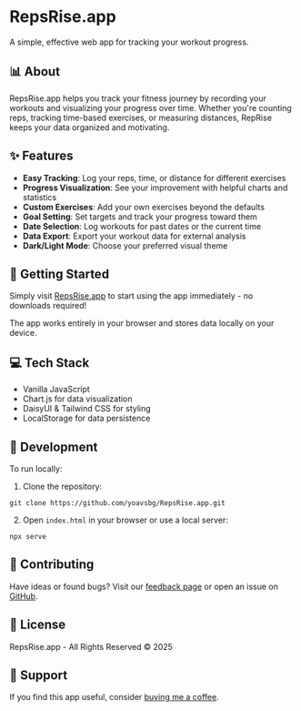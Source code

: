 # RepsRise.app

A simple, effective web app for tracking your workout progress.

## 📊 About

RepsRise.app helps you track your fitness journey by recording your workouts and visualizing your progress over time. Whether you're counting reps, tracking time-based exercises, or measuring distances, RepRise keeps your data organized and motivating.

## ✨ Features

- **Easy Tracking**: Log your reps, time, or distance for different exercises
- **Progress Visualization**: See your improvement with helpful charts and statistics
- **Custom Exercises**: Add your own exercises beyond the defaults
- **Goal Setting**: Set targets and track your progress toward them
- **Date Selection**: Log workouts for past dates or the current time
- **Data Export**: Export your workout data for external analysis
- **Dark/Light Mode**: Choose your preferred visual theme

## 🚀 Getting Started

Simply visit [RepsRise.app](https://repsrise.app) to start using the app immediately - no downloads required!

The app works entirely in your browser and stores data locally on your device.

## 💻 Tech Stack

- Vanilla JavaScript
- Chart.js for data visualization
- DaisyUI & Tailwind CSS for styling
- LocalStorage for data persistence

## 🔨 Development

To run locally:

1. Clone the repository:
```
git clone https://github.com/yoavsbg/RepsRise.app.git
```

2. Open `index.html` in your browser or use a local server:
```
npx serve
```

## 🤝 Contributing

Have ideas or found bugs? Visit our [feedback page](https://insigh.to/b/repsriseapp) or open an issue on [GitHub](https://github.com/yoavsbg/RepsRise.app).

## 📄 License

RepsRise.app - All Rights Reserved © 2025

## 💖 Support

If you find this app useful, consider [buying me a coffee](https://buymeacoffee.com/yoavsbg).